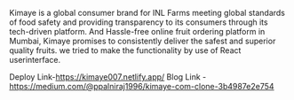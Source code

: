 
Kimaye is a global consumer brand for INL Farms meeting global standards of food safety and providing transparency to its consumers through its tech-driven platform. And Hassle-free online fruit ordering platform in Mumbai, Kimaye promises to consistently deliver the safest and superior quality fruits. we tried to make the functionality by use of React userinterface.





Deploy Link-https://kimaye007.netlify.app/
Blog Link -https://medium.com/@ppalniraj1996/kimaye-com-clone-3b4987e2e754

